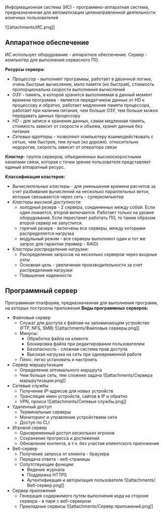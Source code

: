 Информационная система (ИС) -  программно-аппаратная система, предназначенная для автоматизации целенаправленной деятельности конечных пользователей

![[attachments/ИС.png]]
## Аппаратное обеспечение
ИС использует оборудование - аппаратное обеспечение.
Сервер - компьютер для выполнения сервисного ПО.

**Ресурсы сервера:**
- *Процессор* - выполняет программы, работает в двоичной логике, очень быстрые вычисление, мало памяти (но быстрая), стоимость пропорциональна скорости выполнения вычислений
- *ОЗУ* - память, в которой хранится выполняемая в данный момент времени  программа - является передатчиком данных от HD к процессору и обратно, работает медленнее памяти процессора, работает при наличии питания, чем больше ОЗУ, тем больше можно передавать данных процессору
- *HD* - для записи и хранения данных, самая медленная память, стоимость зависит от скорости и объема, хранит данные без питания
- *Сетевые адаптеры* - позволяют компьютеру взаимодействовать с сетью, чем быстрее, тем лучше (но дороже). относительно недорогие, скорость зависит от оператора связи

***Кластер***- группа серверов, объединенных высокоскоростными каналами связи, которая с точки зрения пользователя представляет единый аппаратный ресурс.

**Классификация кластеров:**
- *Вычислительные кластеры* - для уменьшения времени расчетов за счет разбивания вычислений на несколько параллельных веток, которые связываются через сеть - суперкомпьютер
- *Кластеры высокой доступности*: 
	- холодный резерв - 2 сервера, соединенных между собой. Если один ломается, второй включается. Работает только на уровне оборудования. Если перестанет работать ПО, то таким образом второй сервер не запустится.
	- горячий резерв - включены все серверы, между которыми распределяется нагрузка
	- модульный режим - все серверы выполняют один и тот же запрос для гарантии (пример - RAID)
- *Кластеры распределения нагрузки:*
	- Распределение запросов на несколько серверов через входные узлы
	- Основная цель - увеличение производительности за счет распределения нагрузки
	- Повышение надежности

## Программный сервер
Программная платформа, предназначенная для выполнения программ, на которых построены приложения
**Виды программных серверов:**
- Файловый сервер
	- Служат для доступа к файлам на запоминающем устройстве (FTP, NFS, SMB)
	![[attachments/Файловые серверы.png]]
	- Минусы:
		- Обработка файла на клиенте
		- Блокировка файла при редактировании пользователем
		- Безопасность - сложная система прав доступа
		- Высокая нагрузка на сеть при одновременной работе
	- Плюс: легко установить и настроить
- Сервер маршрутизации
	- Определение оптимального маршрута
	- Чем больше сеть, тем сложнее задача
	![[attachments/Сервера маршрутизации.png]]
- Сетевые службы
	- Получение IP-адресов для новых устройств
	- Трансляция имен устройств, сайтов в IP и обратно
	- VPN, прокси
	![[attachments/Сетевые службы.png]]
- Удаленный доступ
	- Терминальные серверы
	- Мониторинг и управление устройствами сети
	- Доступ по CLI
- Игровой сервер
	- Одновременный доступ нескольких игроков
	- Сохранение прогресса и достижений
	- Обновление контента, в т.ч. без участия клиентского приложения
- Веб-сервер
	- Получение запроса от клиента - браузера
	- Передача ответа - веб-страницы
	- Сопутствующие функции:
		- Ведение журнала
		- Поддержка HTTPS
		- Аутентификация и авторизация пользователя
![[attachments/Веб-сервер.png]]
- Сервер приложений
	- Генерация содержимого путем выполнения кода на стороне сервера - в паре с веб-сервером
	- Прикладные сервисы
	![[attachments/Сервер приложений.png]]

